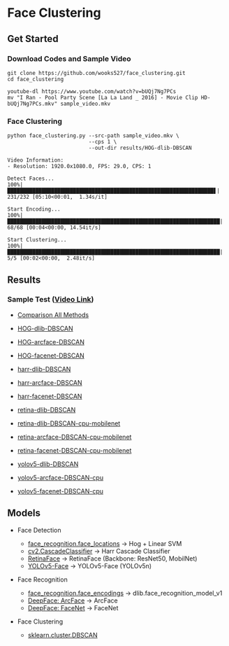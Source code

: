 # Face Clustering

## Get Started

### Download Codes and Sample Video

```
git clone https://github.com/wooks527/face_clustering.git
cd face_clustering
```

```
youtube-dl https://www.youtube.com/watch?v=bUQj7Ng7PCs
mv "I Ran - Pool Party Scene [La La Land _ 2016] - Movie Clip HD-bUQj7Ng7PCs.mkv" sample_video.mkv
```

### Face Clustering

```
python face_clustering.py --src-path sample_video.mkv \
                          --cps 1 \
                          --out-dir results/HOG-dlib-DBSCAN
```
```
Video Information:
- Resolution: 1920.0x1080.0, FPS: 29.0, CPS: 1

Detect Faces...
100%|██████████████████████████████████████████████████████████████████▋| 231/232 [05:10<00:01,  1.34s/it]

Start Encoding...
100%|████████████████████████████████████████████████████████████████████| 68/68 [00:04<00:00, 14.54it/s]

Start Clustering...
100%|████████████████████████████████████████████████████████████████████| 5/5 [00:02<00:00,  2.48it/s]
```


## Results

### Sample Test ([Video Link](https://www.youtube.com/watch?v=bUQj7Ng7PCs))

- [Comparison All Methods](visualize_results.ipynb)

- [HOG-dlib-DBSCAN](results/sample/HOG-dlib-DBSCAN/visualize_results.ipynb)
- [HOG-arcface-DBSCAN](results/sample/hog-arcface-DBSCAN/visualize_results.ipynb)
- [HOG-facenet-DBSCAN](results/sample/hog-facenet-DBSCAN/visualize_results.ipynb)

- [harr-dlib-DBSCAN](results/sample/harr-dlib-DBSCAN/visualize_results.ipynb)
- [harr-arcface-DBSCAN](results/sample/harr-arcface-DBSCAN/visualize_results.ipynb)
- [harr-facenet-DBSCAN](results/sample/harr-facenet-DBSCAN/visualize_results.ipynb)

- [retina-dlib-DBSCAN](results/sample/retina-dlib-DBSCAN/visualize_results.ipynb)
- [retina-dlib-DBSCAN-cpu-mobilenet](results/sample/retina-dlib-DBSCAN-cpu-mobilenet/visualize_results.ipynb)
- [retina-arcface-DBSCAN-cpu-mobilenet](results/sample/retina-arcface-DBSCAN-cpu-mobilenet/visualize_results.ipynb)
- [retina-facenet-DBSCAN-cpu-mobilenet](results/sample/retina-facenet-DBSCAN-cpu-mobilenet/visualize_results.ipynb)

- [yolov5-dlib-DBSCAN](results/sample/yolov5-dlib-DBSCAN/visualize_results.ipynb)
- [yolov5-arcface-DBSCAN-cpu](results/sample/yolov5-arcface-DBSCAN-cpu/visualize_results.ipynb)
- [yolov5-facenet-DBSCAN-cpu](results/sample/yolov5-facenet-DBSCAN-cpu/visualize_results.ipynb)

## Models

- Face Detection

  - [face_recognition.face_locations](https://face-recognition.readthedocs.io/en/latest/face_recognition.html#face_recognition.api.face_locations) -> Hog + Linear SVM
  - [cv2.CascadeClassifier](https://docs.opencv.org/3.4/db/d28/tutorial_cascade_classifier.html) -> Harr Cascade Classifier
  - [RetinaFace](https://github.com/biubug6/Pytorch_Retinaface) -> RetinaFace (Backbone: ResNet50, MobilNet)
  - [YOLOv5-Face](https://github.com/deepcam-cn/yolov5-face) -> YOLOv5-Face (YOLOv5n)

- Face Recognition

  - [face_recognition.face_encodings](https://face-recognition.readthedocs.io/en/latest/face_recognition.html#face_recognition.api.face_encodings) -> dlib.face_recognition_model_v1
  - [DeepFace: ArcFace](https://github.com/serengil/deepface) -> ArcFace
  - [DeepFace: FaceNet](https://github.com/serengil/deepface) -> FaceNet

- Face Clustering

  - [sklearn.cluster.DBSCAN](https://scikit-learn.org/stable/modules/generated/sklearn.cluster.DBSCAN.html)
